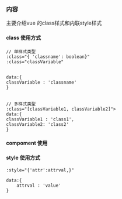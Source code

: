 
### 内容

主要介绍vue 的class样式和内联style样式

#### class 使用方式

```
// 单样式类型
:class="{ 'classname': boolean}"
:class="classVariable"


data:{
classVariable : 'classname'
}


// 多样式类型
:class="[classVariable1, classVariable2]">
data:{
classVariable1 : 'class1',
classVariable2: 'class2'
}

```

#### compoment 使用


#### style 使用方式

```
:style="{'attr':attrval,}"

data:{
    attrval : 'value'
}

```